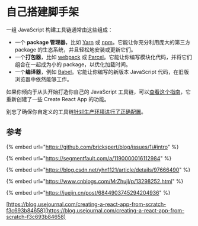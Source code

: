 # 自己搭建脚手架

一组 JavaScript 构建工具链通常由这些组成：

* 一个 **package 管理器**，比如 [Yarn](https://yarnpkg.com/) 或 [npm](https://www.npmjs.com/)。它能让你充分利用庞大的第三方 package 的生态系统，并且轻松地安装或更新它们。
* 一个**打包器**，比如 [webpack](https://webpack.js.org/) 或 [Parcel](https://parceljs.org/)。它能让你编写模块化代码，并将它们组合在一起成为小的 package，以优化加载时间。
* 一个**编译器**，例如 [Babel](https://babeljs.io/)。它能让你编写的新版本 JavaScript 代码，在旧版浏览器中依然能够工作。

如果你倾向于从头开始打造你自己的 JavaScript 工具链，可以[查看这个指南](https://blog.usejournal.com/creating-a-react-app-from-scratch-f3c693b84658)，它重新创建了一些 Create React App 的功能。

别忘了确保你自定义的工具链[针对生产环境进行了正确配置](https://zh-hans.reactjs.org/docs/optimizing-performance.html#use-the-production-build)。

## 参考

{% embed url="https://github.com/brickspert/blog/issues/1\#intro" %}

{% embed url="https://segmentfault.com/a/1190000016112984" %}

{% embed url="https://blog.csdn.net/yhn1121/article/details/97666490" %}

{% embed url="https://www.cnblogs.com/MrZhujl/p/13298252.html" %}

{% embed url="https://juejin.cn/post/6844903745294204936" %}

[https://blog.usejournal.com/creating-a-react-app-from-scratch-f3c693b84658](https://blog.usejournal.com/creating-a-react-app-from-scratch-f3c693b84658)



